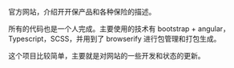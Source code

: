 官方网站，介绍开开保产品和各种保险的描述。

所有的代码也是一个人完成。主要使用的技术有 bootstrap + angular，Typescript，SCSS，并用到了 browserify 进行包管理和打包生成。

这个项目比较简单，主要就是对网站的一些开发和状态的更新。
